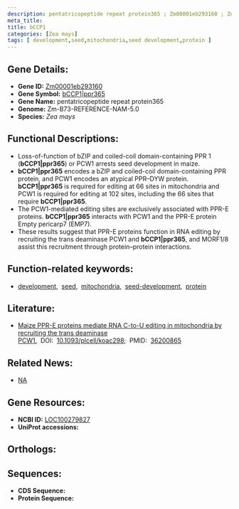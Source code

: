 ```yaml
---
description: pentatricopeptide repeat protein365 ; Zm00001eb293160 ; Zea mays
meta_title:
title: bCCP1
categories: [Zea mays]
tags: [ development,seed,mitochondria,seed development,protein ]
---
```


## Gene Details:
- **Gene ID:** [Zm00001eb293160]()
- **Gene Symbol:** <u>bCCP1|ppr365</u>
- **Gene Name:** pentatricopeptide repeat protein365
- **Genome:** Zm-B73-REFERENCE-NAM-5.0
- **Species:** *Zea mays*

## Functional Descriptions:
   - Loss-of-function of bZIP and coiled-coil domain-containing PPR 1 (**bCCP1|ppr365**) or PCW1 arrests seed development in maize.
   - **bCCP1|ppr365** encodes a bZIP and coiled-coil domain-containing PPR protein, and PCW1 encodes an atypical PPR–DYW protein. **bCCP1|ppr365** is required for editing at 66 sites in mitochondria and PCW1 is required for editing at 102 sites, including the 66 sites that require **bCCP1|ppr365**.
   - The PCW1-mediated editing sites are exclusively associated with PPR-E proteins. **bCCP1|ppr365** interacts with PCW1 and the PPR-E protein Empty pericarp7 (EMP7).
   - These results suggest that PPR-E proteins function in RNA editing by recruiting the trans deaminase PCW1 and **bCCP1|ppr365**, and MORF1/8 assist this recruitment through protein–protein interactions.

## Function-related keywords:
   - [development](/tags/development/),&nbsp;&nbsp;[seed](/tags/seed/),&nbsp;&nbsp;[mitochondria](/tags/mitochondria/),&nbsp;&nbsp;[seed-development](/tags/seed-development/),&nbsp;&nbsp;[protein](/tags/protein/)

## Literature:
   - [Maize PPR-E proteins mediate RNA C-to-U editing in mitochondria by recruiting the trans deaminase PCW1.](https://www.doi.org/10.1093/plcell/koac298)&nbsp;&nbsp;DOI:&nbsp;&nbsp;[10.1093/plcell/koac298](https://www.doi.org/10.1093/plcell/koac298);&nbsp;&nbsp;PMID:&nbsp;&nbsp;[36200865](https://pubmed.ncbi.nlm.nih.gov/36200865/)

## Related News:
   - [NA](https://mp.weixin.qq.com/s?__biz=MzU3ODY3MDM0NA==&mid=2247522682&idx=1&sn=c028035cdb14b85bcc65d1c2c2269ed6&chksm=fd73031dca048a0b6529b8264cfc9210934223972e87bbc54778d86b8fd17cf85c4f911f9878&scene=27#wechat_redirect)

## Gene Resources:
- **NCBI ID:**  [LOC100279827](https://www.ncbi.nlm.nih.gov/search/all/?term=LOC100279827)
- **UniProt accessions:**  [](https://www.uniprot.org/uniprotkb//entry)

## Orthologs:

## Sequences:
- **CDS Sequence:**
- **Protein Sequence:**
